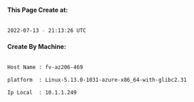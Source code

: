 
   
#### This Page Create at:

```bash

2022-07-13 - 21:13:26 UTC

```

#### Create By Machine:

```bash

Host Name : fv-az206-469

platform  : Linux-5.13.0-1031-azure-x86_64-with-glibc2.31

Ip Local  : 10.1.1.249

```

